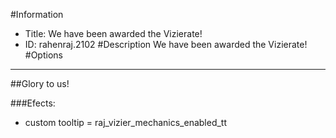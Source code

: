#Information
 - Title: We have been awarded the Vizierate!
 - ID: rahenraj.2102
#Description
We have been awarded the Vizierate!
#Options

___
##Glory to us!

###Efects:<ul><li>custom tooltip = raj_vizier_mechanics_enabled_tt</li></ul>
